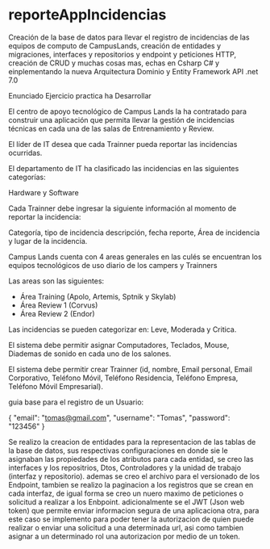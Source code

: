 # reporteAppIncidencias
Creación de la base de datos para llevar el registro de incidencias de las equipos de computo de CampusLands, creación de entidades y migraciones, interfaces y repositorios y endpoint y peticiones HTTP, creación de CRUD y muchas cosas mas, echas en Csharp C# y einplementando la nueva Arquitectura Dominio y Entity Framework API .net 7.0


Enunciado Ejercicio practica ha Desarrollar

El centro de apoyo tecnológico de Campus Lands la ha contratado para construir una aplicación que permita llevar la gestión de incidencias técnicas en cada una de las salas de Entrenamiento y Review.

El líder de IT desea que cada Trainner pueda reportar las incidencias ocurridas.

El departamento de IT ha clasificado las incidencias en las siguientes categorías:

Hardware y Software

Cada Trainner debe ingresar la siguiente información al momento de reportar la incidencia:

Categoría, tipo de incidencia descripción, fecha reporte, Área de incidencia y lugar de la incidencia.

Campus Lands cuenta con 4 areas generales en las culés se encuentran los equipos tecnológicos de uso diario de los campers y Trainners 

Las areas son las siguientes:
* Área Training (Apolo, Artemis, Sptnik y Skylab)
* Área Review 1 (Corvus)
* Área Review 2 (Endor)

Las incidencias se pueden categorizar en: Leve, Moderada y Critica.

El sistema debe permitir asignar Computadores, Teclados, Mouse, Diademas de sonido en cada uno de los salones.

El sistema debe permitir crear Trainner (id, nombre, Email personal, Email Corporativo, Teléfono Móvil, Teléfono Residencia, Teléfono Empresa, Teléfono Móvil Empresarial). 

guia base para el registro de un Usuario:

{
  "email": "tomas@gmail.com",
  "username": "Tomas",
  "password": "123456"
}

Se realizo la creacion de entidades para la representacion de las tablas de la base de datos, sus respectivas configuraciones en donde sie le asignaban las propiedades de los atributos para cada entidad, se creo las interfaces y los repositrios, Dtos, Controladores y la unidad de trabajo (interfaz y repositorio). ademas se creo el archivo para el versionado de los Endpoint, tambien se realizo la paginacion a los registros que se crean en cada interfaz, de igual forma se creo un nuero maximo de peticiones o solicitud a realizar a los Enbpoint. adicionalmente se el JWT (Json web token) que permite enviar informacion segura de una aplicaciona otra, para este caso se implemento para poder tener la autorizacion de quien puede realizar o enviar una solicitud a una determinada url, asi como tambien asignar a un determinado rol una autorizacion por medio de un token. 


